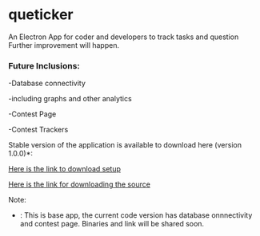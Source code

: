 # queticker

An Electron App for coder and developers to track tasks and question
Further improvement will happen.

### Future Inclusions:

-Database connectivity

-including graphs and other analytics 

-Contest Page

-Contest Trackers




Stable version of the application is available to download here (version 1.0.0)*:

[Here is the link to download setup](https://app.box.com/s/lif2que7aozlqargi5kgwexzb1ftsrl4)

[Here is the link for downloading the source](https://app.box.com/s/qbcngpswi5di4r6glrlfu2suvs3oi36q)


Note:
* : This is base app, the current code version has database onnnectivity and contest page. Binaries and link will be shared soon.
